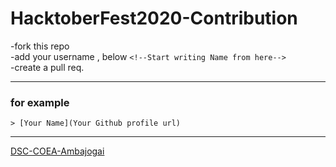 <h1>HacktoberFest2020-Contribution</h1>

-fork this repo <br>
-add your username , below ```<!--Start writing Name from here--> ```  <br>
-create a pull req. <br>

---
### for example 
```
> [Your Name](Your Github profile url)
```
---

<!--Start writing Name from here-->

[DSC-COEA-Ambajogai](https://github.com/DSC-COEA-Ambajogai)

